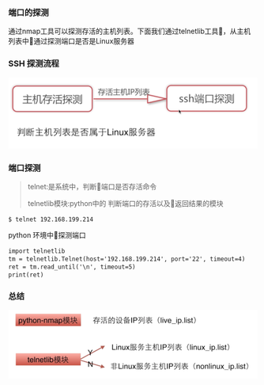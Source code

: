 ### 端口的探测
通过nmap工具可以探测存活的主机列表。下面我们通过telnetlib工具，从主机列表中通过探测端口是否是Linux服务器

### SSH 探测流程

![探测过程](../asset/assets_scanning/探测过程.png)



### 端口探测

> telnet:是系统中，判断端口是否存活命令
>
> telnetlib模块:python中的 判断端口的存活以及返回结果的模块


```
$ telnet 192.168.199.214
```

python 环境中探测端口

```
import telnetlib
tm = telnetlib.Telnet(host='192.168.199.214', port='22', timeout=4)
ret = tm.read_until('\n', timeout=5)
print(ret)

```

### 总结

![探测存活ip列表以及服务器主机](../asset/assets_scanning/探测原理.png) 
